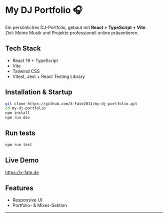 # My DJ Portfolio 🎧

Ein persönliches DJ-Portfolio, gebaut mit **React + TypeScript + Vite**.  
Ziel: Meine Musik und Projekte professionell online präsentieren.

## Tech Stack
- React 19 + TypeScript
- Vite
- Tailwind CSS
- Vitest, Jest + React Testing Library

## Installation & Startup
```bash
git clone https://github.com/X-Fate2011/my-dj-portfolio.git
cd my-dj-portfolio
npm install
npm run dev
```

## Run tests
```bash
npm run test
```

## Live Demo

https://x-fate.de

## Features
- Responsive UI
- Portfolio- & Mixes-Sektion

---
